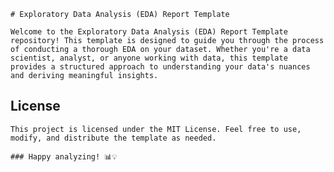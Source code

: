 

    # Exploratory Data Analysis (EDA) Report Template

    Welcome to the Exploratory Data Analysis (EDA) Report Template repository! This template is designed to guide you through the process of conducting a thorough EDA on your dataset. Whether you're a data scientist, analyst, or anyone working with data, this template provides a structured approach to understanding your data's nuances and deriving meaningful insights.

   ## License
    This project is licensed under the MIT License. Feel free to use, modify, and distribute the template as needed.

    ### Happy analyzing! 📊💡

